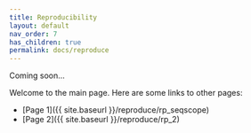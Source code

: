 ```yaml
---
title: Reproducibility
layout: default
nav_order: 7
has_children: true
permalink: docs/reproduce
---
```


Coming soon...

Welcome to the main page. Here are some links to other pages: 
- [Page 1]({{ site.baseurl }}/reproduce/rp_seqscope)
- [Page 2]({{ site.baseurl }}/reproduce/rp_2)

  
